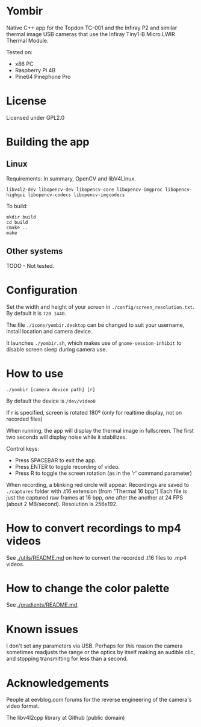 
# Yombir

Native C++ app for the Topdon TC-001 and the Infiray P2 and similar thermal image USB cameras that use the Infiray Tiny1-B Micro LWIR Thermal Module.

Tested on:

- x86 PC
- Raspberry Pi 4B
- Pine64 Pinephone Pro

# License

Licensed under GPL2.0

# Building the app

## Linux

Requirements: In summary, OpenCV and libV4Linux.

```
libv4l2-dev libopencv-dev libopencv-core libopencv-imgproc libopencv-highgui libopencv-codecs libopencv-imgcodecs
```

To build:

```
mkdir build
cd build
cmake ..
make
```

## Other systems

TODO - Not tested.

# Configuration

Set the width and height of your screen in ```./config/screen_resolution.txt```. By default it is ```720 1440```.

The file ```./icons/yombir.desktop``` can be changed to suit your username, install location and camera device.

It launches ```./yombir.sh```, which makes use of ```gnome-session-inhibit``` to disable screen sleep during camera use.

# How to use

```./yombir [camera device path] [r]```

By default the device is ```/dev/video0```

If r is specified, screen is rotated 180º (only for realtime display, not on recorded files)

When running, the app will  display the thermal image in fullscreen. The first two seconds will display noise while it stabilizes.

Control keys:
- Press SPACEBAR to exit the app.
- Press ENTER to toggle recording of video.
- Press R to toggle the screen rotation (as in the 'r' command parameter)

When recording, a blinking red circle will appear. Recordings are saved to ```./captures``` folder with .t16 extension (from "Thermal 16 bpp")
Each file is just the captured raw frames at 16 bpp, one after the another at 24 FPS (about 2 MB/second). Resolution is 256x192.

# How to convert recordings to mp4 videos

See [./utils/README.md](./utils/README.md) on how to convert the recorded .t16 files to .mp4 videos.

# How to change the color palette

See [./gradients/README.md](./gradients/README.md).

# Known issues

I don't set any parameters via USB. Perhaps for this reason the camera sometimes readjusts the range or the optics by itself making an audible clic, and stopping transmitting for less than a second.

# Acknowledgements

People at eevblog.com forums for the reverse engineering of the camera's video format.

The libv4l2cpp library at Github (public domain)
